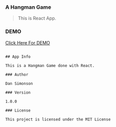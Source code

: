 ### A Hangman Game

> This is React App.

### DEMO

[Click Here For DEMO ](https://hardcore-goldstine-f16387.netlify.app/)

```

## App Info

This is a Hangman Game done with React.

### Author

Dan Simonson

### Version

1.0.0

### License

This project is licensed under the MIT License
```
